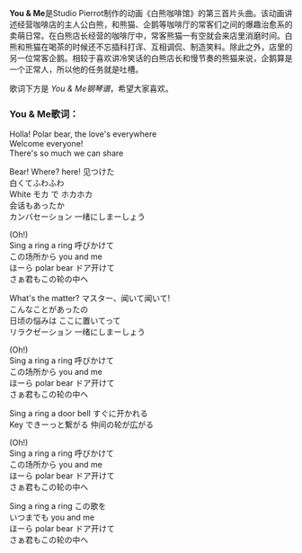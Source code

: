 

**You & Me**是Studio
Pierrot制作的动画《白熊咖啡馆》的第三首片头曲。该动画讲述经营咖啡店的主人公白熊，和熊猫、企鹅等咖啡厅的常客们之间的爆趣治愈系的卖萌日常。在白熊店长经营的咖啡厅中，常客熊猫一有空就会来店里消磨时间。白熊和熊猫在喝茶的时候还不忘插科打诨、互相调侃、制造笑料。除此之外，店里的另一位常客企鹅。相较于喜欢讲冷笑话的白熊店长和慢节奏的熊猫来说，企鹅算是一个正常人，所以他的任务就是吐槽。

  
歌词下方是 _You & Me钢琴谱_，希望大家喜欢。

### You & Me歌词：

Holla! Polar bear, the love's everywhere  
Welcome everyone!  
There's so much we can share

Bear! Where? here! 见つけた  
白くてふわふわ  
White モカ で ホカホカ  
会话もあったか  
カンバセーション 一绪にしまーしょう

(Oh!)  
Sing a ring a ring 呼びかけて  
この场所から you and me  
ほーら polar bear ドア开けて  
さぁ君もこの轮の中へ

What's the matter? マスター、闻いて闻いて!  
こんなことがあったの  
日顷の悩みは ここに置いてって  
リラクゼーション 一绪にしまーしょう

(Oh!)  
Sing a ring a ring 呼びかけて  
この场所から you and me  
ほーら polar bear ドア开けて  
さぁ君もこの轮の中へ

Sing a ring a door bell すぐに开かれる  
Key できーっと繋がる 仲间の轮が広がる

(Oh!)  
Sing a ring a ring 呼びかけて  
この场所から you and me  
ほーら polar bear ドア开けて  
さぁ君もこの轮の中へ

Sing a ring a ring この歌を  
いつまでも you and me  
ほーら polar bear ドア开けて  
さぁ君もこの轮の中へ

